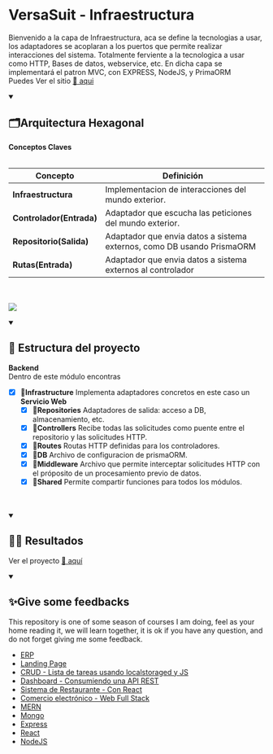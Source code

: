 # VersaSuit - Infraestructura
Bienvenido a la capa de Infraestructura, aca se define la tecnologias a usar,
los adaptadores se acoplaran a los puertos que permite realizar interacciones del sistema.
Totalmente ferviente a la tecnologica a usar como HTTP, Bases de datos, webservice, etc.
En dicha capa se implementará el patron MVC, con EXPRESS, NodeJS, y PrimaORM
<br>
Puedes Ver el sitio <a href="#">🔗 aqui</a>

<details open="">
  <summary><h2>🗂️Arquitectura Hexagonal</h2></summary>
<p dir="auto"> 
<b>Conceptos Claves</b>
<br><br>

| Concepto                   | Definición                                                                       |
| -------------------------- | -------------------------------------------------------------------------------- |
| **Infraestructura**        | Implementacion de interacciones del mundo exterior.                              |
| **Controlador(Entrada)**   | Adaptador que escucha las peticiones del mundo exterior.                         |
| **Repositorio(Salida)**    | Adaptador que envia datos a sistema externos, como DB usando PrismaORM           |
| **Rutas(Entrada)**         | Adaptador que envia datos a sistema externos al controlador                      |

<br><br>
<img src="https://miro.medium.com/v2/resize:fit:1313/1*yR4C1B-YfMh5zqpbHzTyag.png" />    

</p>
</details>


<details open="">
  <summary><h2>🚀 Estructura del proyecto</h2></summary>
<p dir="auto"> 

<b>Backend</b>
<br>
Dentro de este módulo encontras

- [x] 📁<b>Infrastructure</b> Implementa adaptadores concretos en este caso un <b>Servicio Web</b>
    <br>
    - [x] 📁<b>Repositories</b> Adaptadores de salida: acceso a DB, almacenamiento, etc.
      <br>
    - [x] 📁<b>Controllers</b> Recibe todas las solicitudes como puente entre el repositorio y las solicitudes HTTP.
      <br>
    - [x] 📁<b>Routes</b> Routas HTTP definidas para los controladores.
      <br>
    - [x] 📁<b>DB</b> Archivo de configuracion de prismaORM.
      <br>
    - [x] 📁<b>Middleware</b> Archivo que permite interceptar solicitudes HTTP con el próposito de un procesamiento previo de datos.
      <br>
    - [x] 📁<b>Shared</b> Permite compartir funciones para todos los módulos.
      <br>
    <br><br>
</p>
</details>


<details open="">
  <summary><h2>🤷‍♂️ Resultados</h2></summary>
<p dir="auto"> 
  Ver el proyecto <a href="#">🔗 aquí</a>
  <br>
     
</p>
</details>


<details open="">
  <summary><h2>✨Give some feedbacks</h2></summary>
<p dir="auto">
  This repository is one of some season of courses I am doing, feel as your home reading it, we will learn together, it is ok if you have any question, and do not forget giving me some feedback.
  </br>
  <ul>
    <li><a href="https://github.com/EdwinCruz13/VersaSuit">ERP</a></li>
    <li><a href="https://github.com/EdwinCruz13/LandingPage/">Landing Page</a></li>
    <li><a href="https://github.com/EdwinCruz13/Ucamp-Crud">CRUD - Lista de tareas usando localstoraged y JS</a></li>
    <li><a href="https://github.com/EdwinCruz13/Ucamp-Dashboard/">Dashboard - Consumiendo una API REST</a></li>
    <li><a href="https://github.com/EdwinCruz13/Ucamp-Restaurant">Sistema de Restaurante - Con React</a></li>
    <li><a href="https://github.com/EdwinCruz13/Ucamp-Ecommerce">Comercio electrónico - Web Full Stack</a></li>
    <li><a href="https://github.com/EdwinCruz13/MERN">MERN</a></li>
    <li><a href="#">Mongo</a></li>
    <li><a href="#">Express</a></li>
    <li><a href="#">React</a></li>
    <li><a href="https://github.com/EdwinCruz13/NodeJS-Lesson">NodeJS</a></li>
  </ul>

</p>
</details>

